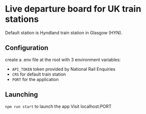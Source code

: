 # Live departure board for UK train stations

Default station is Hyndland train station in Glasgow (HYN).

## Configuration
create a .env file at the root with 3 environment variables:
- `API_TOKEN` token provided by National Rail Enquiries
- `CRS` for default train station
- `PORT` for the application

## Launching
`npm run start` to launch the app
Visit localhost:PORT
